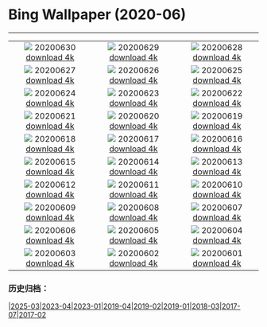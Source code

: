 # Bing Wallpaper (2020-06)
**************
| | | |
| :----: | :----: | :----: |
| ![](https://www.bing.com/th?id=OHR.LakeMoraineVideo_ZH-CN5910090911_1920x1080.jpg) 20200630 [download 4k](https://www.bing.com/th?id=OHR.LakeMoraineVideo_ZH-CN5910090911_UHD.jpg) | ![](https://www.bing.com/th?id=OHR.BojoRiver_ZH-CN5454106636_1920x1080.jpg) 20200629 [download 4k](https://www.bing.com/th?id=OHR.BojoRiver_ZH-CN5454106636_UHD.jpg) | ![](https://www.bing.com/th?id=OHR.ArganGoats_ZH-CN5346845518_1920x1080.jpg) 20200628 [download 4k](https://www.bing.com/th?id=OHR.ArganGoats_ZH-CN5346845518_UHD.jpg) |
| ![](https://www.bing.com/th?id=OHR.FoggyCastle_ZH-CN6799694629_1920x1080.jpg) 20200627 [download 4k](https://www.bing.com/th?id=OHR.FoggyCastle_ZH-CN6799694629_UHD.jpg) | ![](https://www.bing.com/th?id=OHR.MtBaldoSantuario_ZH-CN2301293454_1920x1080.jpg) 20200626 [download 4k](https://www.bing.com/th?id=OHR.MtBaldoSantuario_ZH-CN2301293454_UHD.jpg) | ![](https://www.bing.com/th?id=OHR.AdansoniaGrandidieri_ZH-CN1154912052_1920x1080.jpg) 20200625 [download 4k](https://www.bing.com/th?id=OHR.AdansoniaGrandidieri_ZH-CN1154912052_UHD.jpg) |
| ![](https://www.bing.com/th?id=OHR.duanwu2020_ZH-CN0965379603_1920x1080.jpg) 20200624 [download 4k](https://www.bing.com/th?id=OHR.duanwu2020_ZH-CN0965379603_UHD.jpg) | ![](https://www.bing.com/th?id=OHR.RhodesIsland_ZH-CN0674840850_1920x1080.jpg) 20200623 [download 4k](https://www.bing.com/th?id=OHR.RhodesIsland_ZH-CN0674840850_UHD.jpg) | ![](https://www.bing.com/th?id=OHR.BullPoint_ZH-CN0520993795_1920x1080.jpg) 20200622 [download 4k](https://www.bing.com/th?id=OHR.BullPoint_ZH-CN0520993795_UHD.jpg) |
| ![](https://www.bing.com/th?id=OHR.SouthernSunbird_ZH-CN0426670987_1920x1080.jpg) 20200621 [download 4k](https://www.bing.com/th?id=OHR.SouthernSunbird_ZH-CN0426670987_UHD.jpg) | ![](https://www.bing.com/th?id=OHR.BeardedTamarin_ZH-CN0250190365_1920x1080.jpg) 20200620 [download 4k](https://www.bing.com/th?id=OHR.BeardedTamarin_ZH-CN0250190365_UHD.jpg) | ![](https://www.bing.com/th?id=OHR.HuntingCat_ZH-CN6596392185_1920x1080.jpg) 20200619 [download 4k](https://www.bing.com/th?id=OHR.HuntingCat_ZH-CN6596392185_UHD.jpg) |
| ![](https://www.bing.com/th?id=OHR.MidsummerEve_ZH-CN9981851207_1920x1080.jpg) 20200618 [download 4k](https://www.bing.com/th?id=OHR.MidsummerEve_ZH-CN9981851207_UHD.jpg) | ![](https://www.bing.com/th?id=OHR.JabiruStork_ZH-CN0218761234_1920x1080.jpg) 20200617 [download 4k](https://www.bing.com/th?id=OHR.JabiruStork_ZH-CN0218761234_UHD.jpg) | ![](https://www.bing.com/th?id=OHR.Havasupai_ZH-CN0016003195_1920x1080.jpg) 20200616 [download 4k](https://www.bing.com/th?id=OHR.Havasupai_ZH-CN0016003195_UHD.jpg) |
| ![](https://www.bing.com/th?id=OHR.StStephens_ZH-CN9373191410_1920x1080.jpg) 20200615 [download 4k](https://www.bing.com/th?id=OHR.StStephens_ZH-CN9373191410_UHD.jpg) | ![](https://www.bing.com/th?id=OHR.SurfSeason_ZH-CN9212464908_1920x1080.jpg) 20200614 [download 4k](https://www.bing.com/th?id=OHR.SurfSeason_ZH-CN9212464908_UHD.jpg) | ![](https://www.bing.com/th?id=OHR.WildflowersBC_ZH-CN8732388724_1920x1080.jpg) 20200613 [download 4k](https://www.bing.com/th?id=OHR.WildflowersBC_ZH-CN8732388724_UHD.jpg) |
| ![](https://www.bing.com/th?id=OHR.GrandsCausses_ZH-CN8463022683_1920x1080.jpg) 20200612 [download 4k](https://www.bing.com/th?id=OHR.GrandsCausses_ZH-CN8463022683_UHD.jpg) | ![](https://www.bing.com/th?id=OHR.SantaElena_ZH-CN8036210800_1920x1080.jpg) 20200611 [download 4k](https://www.bing.com/th?id=OHR.SantaElena_ZH-CN8036210800_UHD.jpg) | ![](https://www.bing.com/th?id=OHR.GriboyedovCanal_ZH-CN7887366015_1920x1080.jpg) 20200610 [download 4k](https://www.bing.com/th?id=OHR.GriboyedovCanal_ZH-CN7887366015_UHD.jpg) |
| ![](https://www.bing.com/th?id=OHR.WobblyBridge_ZH-CN7751845685_1920x1080.jpg) 20200609 [download 4k](https://www.bing.com/th?id=OHR.WobblyBridge_ZH-CN7751845685_UHD.jpg) | ![](https://www.bing.com/th?id=OHR.BaronLakes_ZH-CN7541190370_1920x1080.jpg) 20200608 [download 4k](https://www.bing.com/th?id=OHR.BaronLakes_ZH-CN7541190370_UHD.jpg) | ![](https://www.bing.com/th?id=OHR.LionSurfing_ZH-CN7369892268_1920x1080.jpg) 20200607 [download 4k](https://www.bing.com/th?id=OHR.LionSurfing_ZH-CN7369892268_UHD.jpg) |
| ![](https://www.bing.com/th?id=OHR.LaPertusa_ZH-CN7227946330_1920x1080.jpg) 20200606 [download 4k](https://www.bing.com/th?id=OHR.LaPertusa_ZH-CN7227946330_UHD.jpg) | ![](https://www.bing.com/th?id=OHR.WaltersWiggles_ZH-CN6928617440_1920x1080.jpg) 20200605 [download 4k](https://www.bing.com/th?id=OHR.WaltersWiggles_ZH-CN6928617440_UHD.jpg) | ![](https://www.bing.com/th?id=OHR.SynchronousFireflies_ZH-CN6323931412_1920x1080.jpg) 20200604 [download 4k](https://www.bing.com/th?id=OHR.SynchronousFireflies_ZH-CN6323931412_UHD.jpg) |
| ![](https://www.bing.com/th?id=OHR.PontFawr_ZH-CN1780190468_1920x1080.jpg) 20200603 [download 4k](https://www.bing.com/th?id=OHR.PontFawr_ZH-CN1780190468_UHD.jpg) | ![](https://www.bing.com/th?id=OHR.WhiteRimTrail_ZH-CN1574735777_1920x1080.jpg) 20200602 [download 4k](https://www.bing.com/th?id=OHR.WhiteRimTrail_ZH-CN1574735777_UHD.jpg) | ![](https://www.bing.com/th?id=OHR.JasperSunwaptaVideo_ZH-CN1403296497_1920x1080.jpg) 20200601 [download 4k](https://www.bing.com/th?id=OHR.JasperSunwaptaVideo_ZH-CN1403296497_UHD.jpg) |

### 历史归档：

|[2025-03](bing/2025-03/2025-03.md)|[2023-04](bing/2023-04/2023-04.md)|[2023-01](bing/2023-01/2023-01.md)|[2019-04](bing/2019-04/2019-04.md)|[2019-02](bing/2019-02/2019-02.md)|[2019-01](bing/2019-01/2019-01.md)|[2018-03](bing/2018-03/2018-03.md)|[2017-07](bing/2017-07/2017-07.md)|[2017-02](bing/2017-02/2017-02.md)
